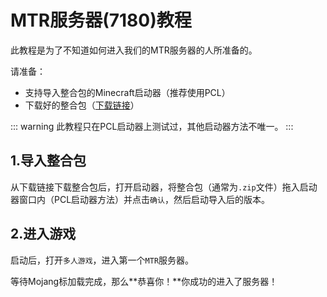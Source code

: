 # MTR服务器(7180)教程
此教程是为了不知道如何进入我们的MTR服务器的人所准备的。

请准备：

- 支持导入整合包的Minecraft启动器（推荐使用PCL）
- 下载好的整合包（[下载链接]()）

::: warning
此教程只在PCL启动器上测试过，其他启动器方法不唯一。
:::
## 1.导入整合包
从下载链接下载整合包后，打开启动器，将整合包（通常为`.zip`文件）拖入启动器窗口内（PCL启动器方法）并点击`确认`，然后启动导入后的版本。
## 2.进入游戏
启动后，打开`多人游戏`，进入第一个`MTR`服务器。

等待Mojang标加载完成，那么**恭喜你！**你成功的进入了服务器！